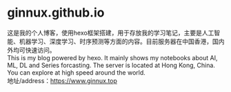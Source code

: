 # ginnux.github.io
这是我的个人博客，使用hexo框架搭建，用于存放我的学习笔记，主要是人工智能、机器学习、深度学习、时序预测等方面的内容。目前服务器在中国香港，国内外均可快速访问。
\
This is my blog powered by hexo. It mainly shows my notebooks about AI, ML, DL and Series forcasting. The server is located at Hong Kong, China. You can explore at high speed around the world.
\
地址/address：https://www.ginnux.top
